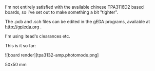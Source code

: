 I'm not entirely satisfied with the available chinese TPA3116D2 based boards, so i've set out to make something a bit "tighter".

The .pcb and .sch files can be edited in the gEDA programs, available at http://gpleda.org .

I'm using itead's clearances etc.

This is it so far:

![board render][tpa3132-amp.photomode.png]

50x50 mm

